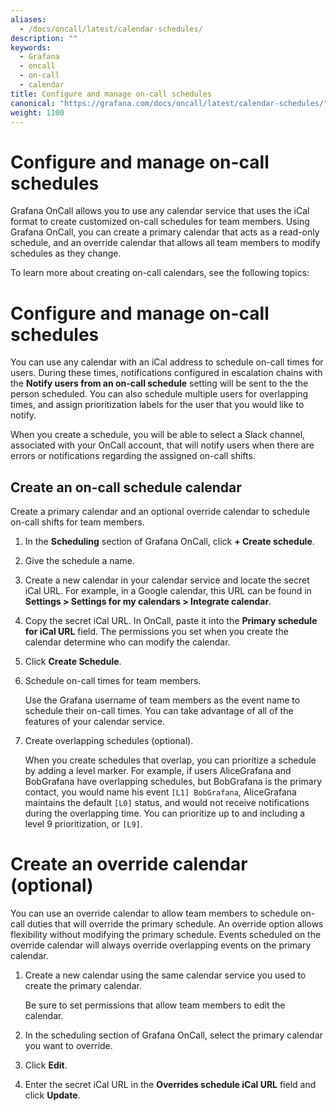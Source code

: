 ```yaml
---
aliases:
  - /docs/oncall/latest/calendar-schedules/
description: ""
keywords:
  - Grafana
  - oncall
  - on-call
  - calendar
title: Configure and manage on-call schedules
canonical: "https://grafana.com/docs/oncall/latest/calendar-schedules/"
weight: 1100
---
```


# Configure and manage on-call schedules

Grafana OnCall allows you to use any calendar service that uses the iCal format to create customized on-call schedules for team members. Using Grafana OnCall, you can create a primary calendar that acts as a read-only schedule, and an override calendar that allows all team members to modify schedules as they change.

To learn more about creating on-call calendars, see the following topics:

# Configure and manage on-call schedules

You can use any calendar with an iCal address to schedule on-call times for users. During these times, notifications configured in escalation chains with the **Notify users from an on-call schedule** setting will be sent to the the person scheduled. You can also schedule multiple users for overlapping times, and assign prioritization labels for the user that you would like to notify.

When you create a schedule, you will be able to select a Slack channel, associated with your OnCall account, that will notify users when there are errors or notifications regarding the assigned on-call shifts.

## Create an on-call schedule calendar

Create a primary calendar and an optional override calendar to schedule on-call shifts for team members.

1. In the **Scheduling** section of Grafana OnCall, click **+ Create schedule**.

1. Give the schedule a name.

1. Create a new calendar in your calendar service and locate the secret iCal URL. For example, in a Google calendar, this URL can be found in **Settings > Settings for my calendars > Integrate calendar**.

1. Copy the secret iCal URL. In OnCall, paste it into the **Primary schedule for iCal URL** field.
   The permissions you set when you create the calendar determine who can modify the calendar.

1. Click **Create Schedule**.

1. Schedule on-call times for team members.

   Use the Grafana username of team members as the event name to schedule their on-call times. You can take advantage of all of the features of your calendar service.

1. Create overlapping schedules (optional).

   When you create schedules that overlap, you can prioritize a schedule by adding a level marker. For example, if users AliceGrafana and BobGrafana have overlapping schedules, but BobGrafana is the primary contact, you would name his event `[L1] BobGrafana`, AliceGrafana maintains the default `[L0]` status, and would not receive notifications during the overlapping time. You can prioritize up to and including a level 9 prioritization, or `[L9]`.

# Create an override calendar (optional)

You can use an override calendar to allow team members to schedule on-call duties that will override the primary schedule. An override option allows flexibility without modifying the primary schedule. Events scheduled on the override calendar will always override overlapping events on the primary calendar.

1. Create a new calendar using the same calendar service you used to create the primary calendar.

   Be sure to set permissions that allow team members to edit the calendar.

1. In the scheduling section of Grafana OnCall, select the primary calendar you want to override.

1. Click **Edit**.

1. Enter the secret iCal URL in the **Overrides schedule iCal URL** field and click **Update**.
